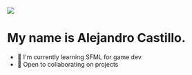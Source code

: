 ![](https://media2.giphy.com/media/v1.Y2lkPTc5MGI3NjExOTk5bzVvM2V3cXQxMnA4NXdqdzZpaGM3MnRhMnUxcmRvbnlpcGxoMiZlcD12MV9pbnRlcm5hbF9naWZfYnlfaWQmY3Q9Zw/maNB0qAiRVAty/giphy.gif)


My name is Alejandro Castillo.
====================================================

- 🔭 I'm currently learning SFML for game dev
- 🍻 Open to collaborating on projects


